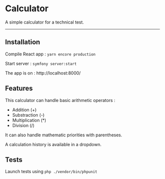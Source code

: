 # Calculator
A simple calculator for a technical test.

----------------

## Installation

Compile React app : `yarn encore production`

Start server : `symfony server:start`

The app is on : http://localhost:8000/

## Features

This calculator can handle basic arithmetic operators :
* Addition (+)
* Substraction (-)
* Multiplication (*)
* Division (/)

It can also handle mathematic priorities with parentheses.

A calculation history is available in a dropdown.

## Tests

Launch tests using `php ./vendor/bin/phpunit`
